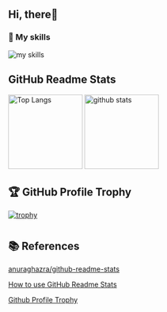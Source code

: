 ## Hi, there👋


### 🌱 My skills
<img alt="my skills" src="https://skillicons.dev/icons?theme=light&perline=8&i=java,js,html,css,py,git,github" />



## GitHub Readme Stats
<p align="left"> 
  <img alt="Top Langs" height="150px" src="https://github-readme-stats.vercel.app/api/top-langs/?username=gen109&theme=dracula&count_private=true" />
  <img alt="github stats" height="150px" src="https://github-readme-stats.vercel.app/api?username=gen109&show_icons=true&theme=dracula&count_private=true" />
</p>




## 🏆 GitHub Profile Trophy

[![trophy](https://github-profile-trophy.vercel.app/?username=gen109&theme=dracula)](https://github.com/gen109/)



#
## 📚 References

[anuraghazra/github-readme-stats](https://github.com/anuraghazra/github-readme-stats)

[How to use GitHub Readme Stats](https://qiita.com/zizi4n5/items/f8076cb25bbf64a9bc1c)

[Github Profile Trophy](https://github.com/ryo-ma/github-profile-trophy)


